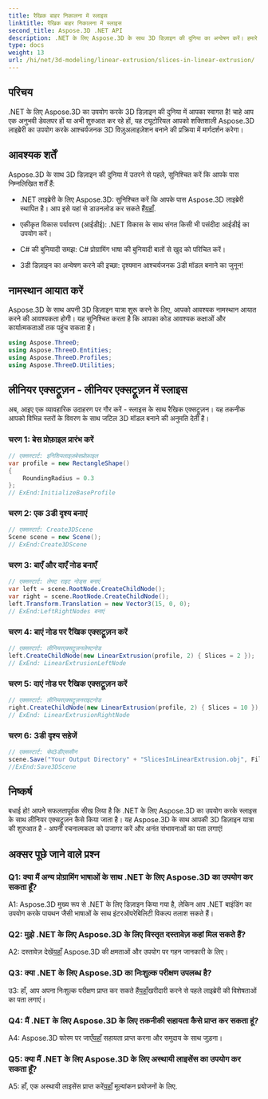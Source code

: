 ```yaml
---
title: रैखिक बाहर निकालना में स्लाइस
linktitle: रैखिक बाहर निकालना में स्लाइस
second_title: Aspose.3D .NET API
description: .NET के लिए Aspose.3D के साथ 3D डिज़ाइन की दुनिया का अन्वेषण करें। हमारे लीनियर एक्सट्रूज़न ट्यूटोरियल का उपयोग करके आश्चर्यजनक मॉडल बनाएं।
type: docs
weight: 13
url: /hi/net/3d-modeling/linear-extrusion/slices-in-linear-extrusion/
---
```

## परिचय

.NET के लिए Aspose.3D का उपयोग करके 3D डिज़ाइन की दुनिया में आपका स्वागत है! चाहे आप एक अनुभवी डेवलपर हों या अभी शुरुआत कर रहे हों, यह ट्यूटोरियल आपको शक्तिशाली Aspose.3D लाइब्रेरी का उपयोग करके आश्चर्यजनक 3D विज़ुअलाइज़ेशन बनाने की प्रक्रिया में मार्गदर्शन करेगा।

## आवश्यक शर्तें

Aspose.3D के साथ 3D डिज़ाइन की दुनिया में उतरने से पहले, सुनिश्चित करें कि आपके पास निम्नलिखित शर्तें हैं:

-  .NET लाइब्रेरी के लिए Aspose.3D: सुनिश्चित करें कि आपके पास Aspose.3D लाइब्रेरी स्थापित है। आप इसे यहां से डाउनलोड कर सकते हैं[यहाँ](https://releases.aspose.com/3d/net/).

- एकीकृत विकास पर्यावरण (आईडीई): .NET विकास के साथ संगत किसी भी पसंदीदा आईडीई का उपयोग करें।

- C# की बुनियादी समझ: C# प्रोग्रामिंग भाषा की बुनियादी बातों से खुद को परिचित करें।

- 3डी डिज़ाइन का अन्वेषण करने की इच्छा: दृश्यमान आश्चर्यजनक 3डी मॉडल बनाने का जुनून!

## नामस्थान आयात करें

Aspose.3D के साथ अपनी 3D डिज़ाइन यात्रा शुरू करने के लिए, आपको आवश्यक नामस्थान आयात करने की आवश्यकता होगी। यह सुनिश्चित करता है कि आपका कोड आवश्यक कक्षाओं और कार्यात्मकताओं तक पहुंच सकता है।

```csharp
using Aspose.ThreeD;
using Aspose.ThreeD.Entities;
using Aspose.ThreeD.Profiles;
using Aspose.ThreeD.Utilities;
```

## लीनियर एक्सट्रूज़न - लीनियर एक्सट्रूज़न में स्लाइस

अब, आइए एक व्यावहारिक उदाहरण पर गौर करें - स्लाइस के साथ रैखिक एक्सट्रूज़न। यह तकनीक आपको विभिन्न स्तरों के विवरण के साथ जटिल 3D मॉडल बनाने की अनुमति देती है।

### चरण 1: बेस प्रोफ़ाइल प्रारंभ करें

```csharp
// एक्सस्टार्ट: इनिशियलाइज़बेसप्रोफ़ाइल
var profile = new RectangleShape()
{
    RoundingRadius = 0.3
};
// ExEnd:InitializeBaseProfile
```

### चरण 2: एक 3डी दृश्य बनाएं

```csharp
// एक्सस्टार्ट: Create3DScene
Scene scene = new Scene();
// ExEnd:Create3DScene
```

### चरण 3: बाएँ और दाएँ नोड बनाएँ

```csharp
// एक्सस्टार्ट: लेफ्ट राइट नोड्स बनाएं
var left = scene.RootNode.CreateChildNode();
var right = scene.RootNode.CreateChildNode();
left.Transform.Translation = new Vector3(15, 0, 0);
// ExEnd:LeftRightNodes बनाएं
```

### चरण 4: बाएं नोड पर रैखिक एक्सट्रूज़न करें

```csharp
// एक्सस्टार्ट: लीनियरएक्सट्रूज़नलेफ्टनोड
left.CreateChildNode(new LinearExtrusion(profile, 2) { Slices = 2 });
// ExEnd: LinearExtrusionLeftNode
```

### चरण 5: दाएं नोड पर रैखिक एक्सट्रूज़न करें

```csharp
// एक्सस्टार्ट: लीनियरएक्सट्रूज़नराइटनोड
right.CreateChildNode(new LinearExtrusion(profile, 2) { Slices = 10 });
// ExEnd: LinearExtrusionRightNode
```

### चरण 6: 3डी दृश्य सहेजें

```csharp
// एक्सस्टार्ट: सेव3डीएससीन
scene.Save("Your Output Directory" + "SlicesInLinearExtrusion.obj", FileFormat.WavefrontOBJ);
//ExEnd:Save3DScene
```

## निष्कर्ष

बधाई हो! आपने सफलतापूर्वक सीख लिया है कि .NET के लिए Aspose.3D का उपयोग करके स्लाइस के साथ लीनियर एक्सट्रूज़न कैसे किया जाता है। यह Aspose.3D के साथ आपकी 3D डिज़ाइन यात्रा की शुरुआत है - अपनी रचनात्मकता को उजागर करें और अनंत संभावनाओं का पता लगाएं!

## अक्सर पूछे जाने वाले प्रश्न

### Q1: क्या मैं अन्य प्रोग्रामिंग भाषाओं के साथ .NET के लिए Aspose.3D का उपयोग कर सकता हूँ?

A1: Aspose.3D मुख्य रूप से .NET के लिए डिज़ाइन किया गया है, लेकिन आप .NET बाइंडिंग का उपयोग करके पायथन जैसी भाषाओं के साथ इंटरऑपरेबिलिटी विकल्प तलाश सकते हैं।

### Q2: मुझे .NET के लिए Aspose.3D के लिए विस्तृत दस्तावेज़ कहां मिल सकते हैं?

 A2: दस्तावेज़ देखें[यहाँ](https://reference.aspose.com/3d/net/) Aspose.3D की क्षमताओं और उपयोग पर गहन जानकारी के लिए।

### Q3: क्या .NET के लिए Aspose.3D का निःशुल्क परीक्षण उपलब्ध है?

 उ3: हाँ, आप अपना निःशुल्क परीक्षण प्राप्त कर सकते हैं[यहाँ](https://releases.aspose.com/)खरीदारी करने से पहले लाइब्रेरी की विशेषताओं का पता लगाएं।

### Q4: मैं .NET के लिए Aspose.3D के लिए तकनीकी सहायता कैसे प्राप्त कर सकता हूं?

 A4: Aspose.3D फोरम पर जाएँ[यहाँ](https://forum.aspose.com/c/3d/18) सहायता प्राप्त करना और समुदाय के साथ जुड़ना।

### Q5: क्या मैं .NET के लिए Aspose.3D के लिए अस्थायी लाइसेंस का उपयोग कर सकता हूँ?

 A5: हाँ, एक अस्थायी लाइसेंस प्राप्त करें[यहाँ](https://purchase.aspose.com/temporary-license/) मूल्यांकन प्रयोजनों के लिए.
